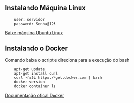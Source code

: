 ## Instalando Máquina Linux    

        user: servidor   
        password: Senha@123  
        
[Baixe máquina Ubuntu Linux](https://releases.ubuntu.com/20.04.3/ubuntu-20.04.3-desktop-amd64.iso)   
 
## Instalando o Docker    

Comando baixa o script e direciona para a execução do bash     

        apt-get update   
        apt-get install curl   
        curl -fsSL https://get.docker.com | bash   
        docker version   
        docker container ls     

[Documentação ofical Docker](https://docs.docker.com/get-docker/)   
